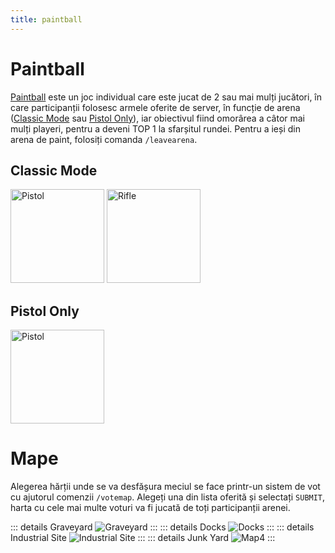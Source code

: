 ```yaml
---
title: paintball
---
```


# Paintball

[Paintball](./paintball.md) este un joc individual care este jucat de 2 sau mai mulți jucători, în care participanții folosesc armele oferite de server, în funcție de arena ([Classic Mode]() sau [Pistol Only]()), iar obiectivul fiind omorârea a câtor mai mulți playeri, pentru a deveni TOP 1 la sfarșitul rundei.
Pentru a ieși din arena de paint, folosiți comanda `/leavearena`.

## Classic Mode
<Image src="https://i.imgur.com/b7N6yYi.png" alt="Pistol" width="150" label="Pistol .50" />
<Image src="https://i.imgur.com/7JDzBXz.png" alt="Rifle" width="150" label="Carbine Rifle" />

## Pistol Only
<Image src="https://i.imgur.com/b7N6yYi.png" alt="Pistol" width="150" label="Pistol .50" />

# Mape
Alegerea hărții unde se va desfășura meciul se face printr-un sistem de vot cu ajutorul comenzii `/votemap`. Alegeți una din lista oferită și selectați `SUBMIT`, harta cu cele mai multe voturi va fi jucată de toți participanții arenei.

::: details Graveyard
<Image src="https://i.imgur.com/DN9pIg3.jpg" alt="Graveyard" />
:::
::: details Docks
<Image src="https://i.imgur.com/HbOFcRp.jpg" alt="Docks" />
:::
::: details Industrial Site
<Image src="https://i.imgur.com/C4lRlqO.png" alt="Industrial Site" />
:::
::: details Junk Yard
<Image src="https://i.imgur.com/bF2Tlh4.jpg" alt="Map4" />
:::
